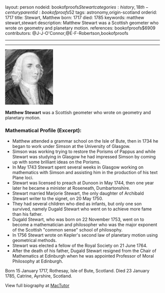 layout: person
nodeid: bookofproofs$Stewart
categories: history,18th-century
parentid: bookofproofs$52
tags: astronomy,origin-scotland
orderid: 1717
title: Stewart, Matthew
born: 1717
died: 1785
keywords: matthew stewart,stewart
description: Matthew Stewart was a Scottish geometer who wrote on geometry and planetary motion.
references: bookofproofs$6909
contributors: @J-J-O'Connor,@E-F-Robertson,bookofproofs

---



---

![Stewart.jpg](https://github.com/bookofproofs/bookofproofs.github.io/blob/main/_sources/_assets/images/portraits/Stewart.jpg?raw=true)

**Matthew Stewart** was a Scottish geometer who wrote on geometry and planetary motion.

### Mathematical Profile (Excerpt):
* Matthew attended a grammar school on the Isle of Bute, then in 1734 he began to work under Simson at the University of Glasgow.
* Simson was working trying to restore the Porisms of Pappus and while Stewart was studying in Glasgow he had impressed Simson by coming up with some brilliant ideas on the Porisms.
* In May 1743 Stewart spent several weeks in Glasgow working on mathematics with Simson and assisting him in the production of his text Plane loci.
* Stewart was licensed to preach at Dunoon in May 1744, then one year later he became a minister at Roseneath, Dumbartonshire.
* Stewart married Marjorie Stewart, the only daughter of Archibald Stewart writer to the signet, on 20 May 1750.
* They had several children who died as infants, but only one son survived, namely Dugald Stewart who went on to achieve more fame than his father.
* Dugald Stewart, who was born on 22 November 1753, went on to become a mathematician and philosopher who was the major exponent of the Scottish "common sense" school of philosophy.
* In 1756 Stewart wrote on Kepler's second law of planetary motion using geometrical methods.
* Stewart was elected a fellow of the Royal Society on 21 June 1764.
* After the death of his father, Dugald Stewart resigned from the Chair of Mathematics at Edinburgh when he was appointed Professor of Moral Philosophy at Edinburgh.

Born 15 January 1717, Rothesay, Isle of Bute, Scotland. Died 23 January 1785, Catrine, Ayrshire, Scotland.

View full biography at [MacTutor](https://mathshistory.st-andrews.ac.uk/Biographies/Stewart/)
